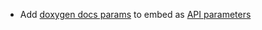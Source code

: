 * Add [doxygen docs params](CPP/description-extraction#extract-parameters) to embed as [API parameters](snippets/api-parameters)